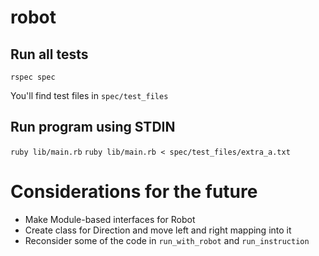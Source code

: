 # robot
## Run all tests
`rspec spec`

You'll find test files in `spec/test_files`

## Run program using STDIN
`ruby lib/main.rb`
`ruby lib/main.rb < spec/test_files/extra_a.txt`

# Considerations for the future
- Make Module-based interfaces for Robot
- Create class for Direction and move left and right mapping into it
- Reconsider some of the code in `run_with_robot` and `run_instruction`
